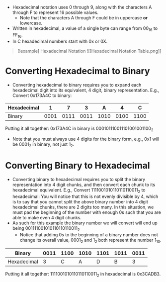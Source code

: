 - Hexadecimal notation uses 0 through 9, along with the characters A through F to represent 16 possible values. 
	- Note that the characters A through F could be in uppercase **or** lowercase.
- Written in hexadecimal, a value of a single byte can range from $00_{16}$ to $\text{FF}_{16}$.
- In C hexadecimal numbers start with 0x or 0X.
> [!example] Hexadecimal Notation
> ![[Hexadecimal Notation Table.png]]
# Converting Hexadecimal to Binary
- Converting hexadecimal to binary requires you to expand each hexadecimal digit into its equivalent, 4 digit, binary representation.
E.g., Convert $\text{0x173A4C}$ to binary:

| Hexadecimal | 1    | 7    | 3    | A    | 4    | C    |
| ----------- | ---- | ---- | ---- | ---- | ---- | ---- |
| Binary      | 0001 | 0111 | 0011 | 1010 | 0100 | 1100 |
Putting it all together: $\text{0x173A4C}$ in binary is $000101110011101001001100_2$
- Note that you must always use 4 digits for the binary form, e.g., $\text{0x1}$ will be $0001_2$ in binary, not just $1_2$.
# Converting Binary to Hexadecimal
- Converting binary to hexadecimal requires you to split the binary representation into 4 digit chunks, and then convert each chunk to its hexadecimal equivalent.
E.g., Convert $1111001010110110110011_2$ to hexadecimal:
You will notice that this is not evenly divisible by 4, which is to say that you cannot split the above binary number into 4 digit hexadecimal chunks, there are 2 digits too many.
In this situation, we must pad the beginning of the number with enough 0s such that you are able to make even 4 digit chunks.
- As such for this example the binary number we will convert will end up being $001111001010110110110011_2$
	- Notice that adding 0s to the beginning of a binary number does not change its overall value, $0001_{2}$ and $1_2$ both represent the number $1_{10}$.

| Binary      | 0011 | 1100 | 1010 | 1101 | 1011 | 0011 |
| ----------- | ---- | ---- | ---- | ---- | ---- | ---- |
| Hexadecimal | 3    | C    | A    | D    | B    | 3    |
Putting it all together: $1111001010110110110011_2$ in hexadecimal is $\text{0x3CADB3}$.